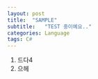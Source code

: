 ```yaml
---
layout: post
title:  "SAMPLE"
subtitle:   "TEST 중이예요.."
categories: Language
tags: C#
---
```



1. 드다4
2. 으헤